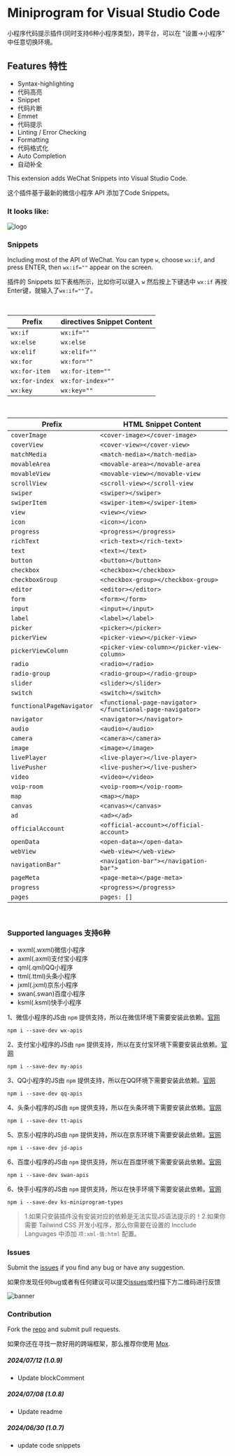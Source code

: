 # Miniprogram for Visual Studio Code

小程序代码提示插件(同时支持6种小程序类型)，跨平台，可以在 "设置->小程序" 中任意切换环境。

## Features 特性

- Syntax-highlighting
- 代码高亮
- Snippet
- 代码片断
- Emmet
- 代码提示
- Linting / Error Checking
- Formatting
- 代码格式化
- Auto Completion
- 自动补全

This extension adds WeChat Snippets into Visual Studio Code.

这个插件基于最新的微信小程序 API 添加了Code Snippets。

### It looks like:
![logo](/asset/demo.png)



### Snippets
Including most of the API of WeChat. You can type `w`, choose `wx:if`, and press ENTER, then `wx:if=""` appear on the screen.

插件的 Snippets 如下表格所示，比如你可以键入 `w` 然后按上下键选中 `wx:if` 再按Enter键，就输入了`wx:if=""`了。



<br />

| Prefix | directives Snippet Content |
| ------ | ------------ |
| `wx:if` | `wx:if=""` |
| `wx:else` | `wx:else` |
| `wx:elif` | `wx:elif=""` |
| `wx:for` | `wx:for=""` |
| `wx:for-item` | `wx:for-item=""` |
| `wx:for-index` | `wx:for-index=""` |
| `wx:key` | `wx:key=""` |


<br />

| Prefix | HTML Snippet Content |
| ------ | ------------ |
| `coverImage` | `<cover-image></cover-image>`|
| `coverView` | `<cover-view></cover-view>`|
| `matchMedia` | `<match-media></match-media>`|
| `movableArea` | `<movable-area></movable-area`|
| `movableView` | `<movable-view></movable-view`|
| `scrollView` | `<scroll-view></scroll-view`|
| `swiper` | `<swiper></swiper>`|
| `swiperItem` | `<swiper-item></swiper-item>`|
| `view` | `<view></view>`|
| `icon` | `<icon></icon>`|
| `progress` | `<progress></progress>`|
| `richText` | `<rich-text></rich-text>`|
| `text` | `<text></text>`|
| `button` | `<button></button>`|
| `checkbox` | `<checkbox></checkbox>`|
| `checkboxGroup` | `<checkbox-group></checkbox-group>`|
| `editor` | `<editor></editor>`|
| `form` | `<form></form>`|
| `input` | `<input></input>`|
| `label` | `<label></label>`|
| `picker` | `<picker></picker>`|
| `pickerView` | `<picker-view></picker-view>`|
| `pickerViewColumn` | `<picker-view-column></picker-view-column>`|
| `radio` | `<radio></radio>`|
| `radio-group` | `<radio-group></radio-group>`|
| `slider` | `<slider></slider>`|
| `switch` | `<switch></switch>`|
| `functionalPageNavigator` | `<functional-page-navigator></functional-page-navigator>`|
| `navigator` | `<navigator></navigator>`|
| `audio` | `<audio></audio>`|
| `camera` | `<camera></camera>`|
| `image` | `<image></image>`|
| `livePlayer` | `<live-player></live-player>`|
| `livePusher` | `<live-pusher></live-pusher>`|
| `video` | `<video></video>`|
| `voip-room` | `<voip-room></voip-room>`|
| `map` | `<map></map>`|
| `canvas` | `<canvas></canvas>`|
| `ad` | `<ad></ad>`|
| `officialAccount` | `<official-account></official-account>`|
| `openData` | `<open-data></open-data>`|
| `webView` | `<web-view></web-view>`|
| `navigationBar"` | `<navigation-bar"></navigation-bar">`|
| `pageMeta` | `<page-meta></page-meta>`|
| `progress` | `<progress></progress>`|
| `pages` | `pages: []` |

<br />



### Supported languages 支持6种
* wxml(.wxml)微信小程序
* axml(.axml)支付宝小程序
* qml(.qml)QQ小程序
* ttml(.ttml)头条小程序
* jxml(.jxml)京东小程序
* swan(.swan)百度小程序
* ksml(.ksml)快手小程序

1、微信小程序的JS由 `npm` 提供支持，所以在微信环境下需要安装此依赖。[官网](https://developers.weixin.qq.com/miniprogram/dev/reference/)

```
npm i --save-dev wx-apis
```
2、支付宝小程序的JS由 `npm` 提供支持，所以在支付宝环境下需要安装此依赖。[官网](https://opendocs.alipay.com/mini/framework)

```
npm i --save-dev my-apis
```
3、QQ小程序的JS由 `npm` 提供支持，所以在QQ环境下需要安装此依赖。[官网](https://q.qq.com/wiki/develop/miniprogram/frame/)

```
npm i --save-dev qq-apis
```
4、头条小程序的JS由 `npm` 提供支持，所以在头条环境下需要安装此依赖。[官网](https://microapp.bytedance.com/docs/zh-CN/mini-app/develop/framework/basic-reference/catalog-structure)

```
npm i --save-dev tt-apis
```
5、京东小程序的JS由 `npm` 提供支持，所以在京东环境下需要安装此依赖。[官网](http://mp.jd.com/docs/dev/)

```
npm i --save-dev jd-apis
```
6、百度小程序的JS由 `npm` 提供支持，所以在百度环境下需要安装此依赖。[官网](https://smartprogram.baidu.com/docs/develop/tutorial/intro/)

```
npm i --save-dev swan-apis
```
6、快手小程序的JS由 `npm` 提供支持，所以在快手环境下需要安装此依赖。[官网](https://mp.kuaishou.com/docs/develop/guide/introduction.html)

```
npm i --save-dev ks-miniprogram-types
```

> 1.如果只安装插件没有安装对应的依赖是无法实现JS语法提示的！2.如果你需要 Tailwind CSS 开发小程序，那么你需要在设置的 Incclude Languages 中添加 `项:xml-值:html` 配置。

### Issues
Submit the [issues](https://github.com/wuxianqiang/WeChat-Snippets/issues) if you find any bug or have any suggestion.

如果你发现任何bug或者有任何建议可以提交[issues](https://github.com/wuxianqiang/WeChat-Snippets/issues)或扫描下方二维码进行反馈

![banner](https://foruda.gitee.com/images/1720530714423550176/bfcf0f82_1411078.jpeg)

### Contribution
Fork the [repo](https://github.com/wuxianqiang/WeChat-Snippets) and submit pull requests.

如果你还在寻找一款好用的跨端框架，那么推荐你使用 [Mpx](https://github.com/didi/mpx).

##### 2024/07/12 (1.0.9)
* Update blockComment

##### 2024/07/08 (1.0.8)
* Update readme

##### 2024/06/30 (1.0.7)
* update code snippets
